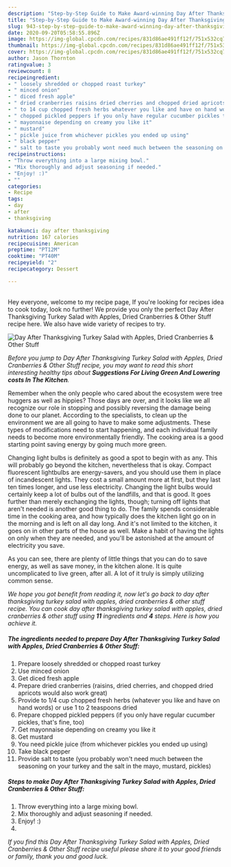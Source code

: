 ```yaml
---
description: "Step-by-Step Guide to Make Award-winning Day After Thanksgiving Turkey Salad with Apples, Dried Cranberries &amp;amp; Other Stuff"
title: "Step-by-Step Guide to Make Award-winning Day After Thanksgiving Turkey Salad with Apples, Dried Cranberries &amp;amp; Other Stuff"
slug: 943-step-by-step-guide-to-make-award-winning-day-after-thanksgiving-turkey-salad-with-apples-dried-cranberries-and-amp-other-stuff
date: 2020-09-20T05:58:55.896Z
image: https://img-global.cpcdn.com/recipes/831d86ae491ff12f/751x532cq70/day-after-thanksgiving-turkey-salad-with-apples-dried-cranberries-other-stuff-recipe-main-photo.jpg
thumbnail: https://img-global.cpcdn.com/recipes/831d86ae491ff12f/751x532cq70/day-after-thanksgiving-turkey-salad-with-apples-dried-cranberries-other-stuff-recipe-main-photo.jpg
cover: https://img-global.cpcdn.com/recipes/831d86ae491ff12f/751x532cq70/day-after-thanksgiving-turkey-salad-with-apples-dried-cranberries-other-stuff-recipe-main-photo.jpg
author: Jason Thornton
ratingvalue: 3
reviewcount: 8
recipeingredient:
- " loosely shredded or chopped roast turkey"
- " minced onion"
- " diced fresh apple"
- " dried cranberries raisins dried cherries and chopped dried apricots would also work great"
- " to 14 cup chopped fresh herbs whatever you like and have on hand words or use 1 to 2 teaspoons dried"
- " chopped pickled peppers if you only have regular cucumber pickles thats fine too"
- " mayonnaise depending on creamy you like it"
- " mustard"
- " pickle juice from whichever pickles you ended up using"
- " black pepper"
- " salt to taste you probably wont need much between the seasoning on your turkey and the salt in the mayo mustard pickles"
recipeinstructions:
- "Throw everything into a large mixing bowl."
- "Mix thoroughly and adjust seasoning if needed."
- "Enjoy! :)"
- ""
categories:
- Recipe
tags:
- day
- after
- thanksgiving

katakunci: day after thanksgiving 
nutrition: 167 calories
recipecuisine: American
preptime: "PT12M"
cooktime: "PT40M"
recipeyield: "2"
recipecategory: Dessert

---
```

<br>
Hey everyone, welcome to my recipe page, If you're looking for recipes idea to cook today, look no further! We provide you only the perfect Day After Thanksgiving Turkey Salad with Apples, Dried Cranberries &amp; Other Stuff recipe here. We also have wide variety of recipes to try.
<br>


![Day After Thanksgiving Turkey Salad with Apples, Dried Cranberries &amp; Other Stuff](https://img-global.cpcdn.com/recipes/831d86ae491ff12f/751x532cq70/day-after-thanksgiving-turkey-salad-with-apples-dried-cranberries-other-stuff-recipe-main-photo.jpg)

<i>Before you jump to Day After Thanksgiving Turkey Salad with Apples, Dried Cranberries &amp; Other Stuff recipe, you may want to read this short interesting healthy tips about 
<strong>Suggestions For Living Green And Lowering costs In The Kitchen</strong>.</i>
</br>

Remember when the only people who cared about the ecosystem were tree huggers as well as hippies? Those days are over, and it looks like we all recognize our role in stopping and possibly reversing the damage being done to our planet. According to the specialists, to clean up the environment we are all going to have to make some adjustments. These types of modifications need to start happening, and each individual family needs to become more environmentally friendly. The cooking area is a good starting point saving energy by going much more green.

Changing light bulbs is definitely as good a spot to begin with as any. This will probably go beyond the kitchen, nevertheless that is okay. Compact fluorescent lightbulbs are energy-savers, and you should use them in place of incandescent lights. They cost a small amount more at first, but they last ten times longer, and use less electricity. Changing the light bulbs would certainly keep a lot of bulbs out of the landfills, and that is good. It goes further than merely exchanging the lights, though; turning off lights that aren't needed is another good thing to do. The family spends considerable time in the cooking area, and how typically does the kitchen light go on in the morning and is left on all day long. And it's not limited to the kitchen, it goes on in other parts of the house as well. Make a habit of having the lights on only when they are needed, and you'll be astonished at the amount of electricity you save.

As you can see, there are plenty of little things that you can do to save energy, as well as save money, in the kitchen alone. It is quite uncomplicated to live green, after all. A lot of it truly is simply utilizing common sense.


<i>We hope you got benefit from reading it, now let's go back to day after thanksgiving turkey salad with apples, dried cranberries &amp; other stuff recipe. You can cook day after thanksgiving turkey salad with apples, dried cranberries &amp; other stuff using <strong>11</strong> ingredients and <strong>4</strong> steps. Here is how you achieve it.
</i>

##### The ingredients needed to prepare Day After Thanksgiving Turkey Salad with Apples, Dried Cranberries &amp; Other Stuff:

1. Prepare  loosely shredded or chopped roast turkey
1. Use  minced onion
1. Get  diced fresh apple
1. Prepare  dried cranberries (raisins, dried cherries, and chopped dried apricots would also work great)
1. Provide  to 1/4 cup chopped fresh herbs (whatever you like and have on hand words) or use 1 to 2 teaspoons dried
1. Prepare  chopped pickled peppers (if you only have regular cucumber pickles, that&#39;s fine, too)
1. Get  mayonnaise depending on creamy you like it
1. Get  mustard
1. You need  pickle juice (from whichever pickles you ended up using)
1. Take  black pepper
1. Provide  salt to taste (you probably won&#39;t need much between the seasoning on your turkey and the salt in the mayo, mustard, pickles)


##### Steps to make Day After Thanksgiving Turkey Salad with Apples, Dried Cranberries &amp; Other Stuff:

1. Throw everything into a large mixing bowl.
1. Mix thoroughly and adjust seasoning if needed.
1. Enjoy! :)
1. 


<i>If you find this Day After Thanksgiving Turkey Salad with Apples, Dried Cranberries &amp; Other Stuff recipe useful please share it to your good friends or family, thank you and good luck.</i>
